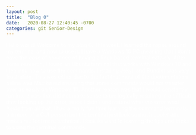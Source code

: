 ```yaml
---
layout: post
title:  "Blog 0"
date:   2020-08-27 12:40:45 -0700
categories: git Senior-Design
---
```

<html>
<style>

body {
 background-color:#C0C0C0;
}
html, body, h1, h2, h3, h4, h5, h6, p {
 color:white;
}
</style>

<body>

Hello world! Welcome to my blog 0. This week I learned the ropes around my terminal and how to use it. I have a Windows 10 PC meaning that I don't have the ease of convince of having a linux based terminal natively. After some research, I found an Ubuntu terminal that works with Windows 10 and I learned how to use the commands. Installing Jekyll and Bundler was very frustrating. This was either due to the fact that most of the documentation online was Mac based meaning that some commands would not transfer over as easily on Windows 10. Another reason was that I would constantly run into errors that did not make sense to me logically resulting in a difficult time looking up the error, since I didn't understand what the error was! Aside from all that, I had a really fun time learning the command terminals. I am more of a GUI person but the terminal just look so much cooler and makes me feel more technical. I look forward to learning the tips and tricks to using the terminal commands. 

</body>
</html> 
